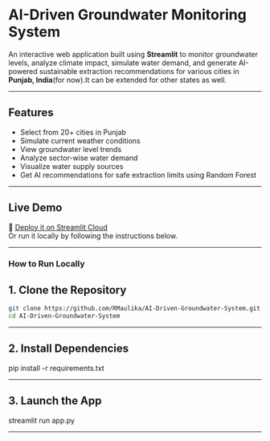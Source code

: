 # AI-Driven Groundwater Monitoring System

An interactive web application built using **Streamlit** to monitor groundwater levels, analyze climate impact, simulate water demand, and generate AI-powered sustainable extraction recommendations for various cities in **Punjab, India**(for now).It can be extended for other states as well.

---------------------------

## Features

- Select from 20+ cities in Punjab
- Simulate current weather conditions
- View groundwater level trends
- Analyze sector-wise water demand
- Visualize water supply sources
- Get AI recommendations for safe extraction limits using Random Forest

---------------------------

##  Live Demo

🔗 [Deploy it on Streamlit Cloud](https://streamlit.io/cloud)  
Or run it locally by following the instructions below.

---------------------------

### How to Run Locally

## 1. Clone the Repository
```bash
git clone https://github.com/RMaulika/AI-Driven-Groundwater-System.git
cd AI-Driven-Groundwater-System
```

----

## 2. Install Dependencies

pip install -r requirements.txt

----

## 3. Launch the App

streamlit run app.py

---------------------------
